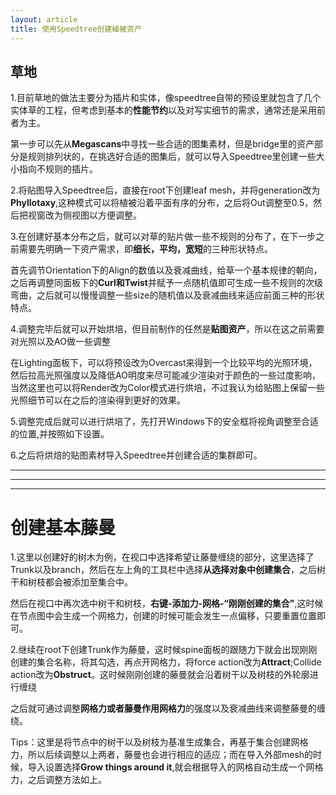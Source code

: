 ```yaml
---
layout: article
title: 使用Speedtree创建植被资产
---
```


## 草地

1.目前草地的做法主要分为插片和实体，像speedtree自带的预设里就包含了几个实体草的工程，但考虑到基本的**性能节约**以及对写实细节的需求，通常还是采用前者为主。

第一步可以先从**Megascans**中寻找一些合适的图集素材，但是bridge里的资产部分是规则排列状的，在挑选好合适的图集后，就可以导入Speedtree里创建一些大小指向不规则的插片。

2.将贴图导入Speedtree后，直接在root下创建leaf mesh，并将generation改为**Phyllotaxy**,这种模式可以将植被沿着平面有序的分布，之后将Out调整至0.5，然后把视窗改为侧视图以方便调整。

3.在创建好基本分布之后，就可以对草的贴片做一些不规则的分布了，在下一步之前需要先明确一下资产需求，即**细长，平均，宽短**的三种形状特点。

首先调节Orientation下的Align的数值以及衰减曲线，给草一个基本规律的朝向，之后再调整同面板下的**Curl和Twist**并赋予一点随机值即可生成一些不规则的次级弯曲，之后就可以慢慢调整一些size的随机值以及衰减曲线来适应前面三种的形状特点。

4.调整完毕后就可以开始烘培，但目前制作的任然是**贴图资产**，所以在这之前需要对光照以及AO做一些调整

在Lighting面板下，可以将预设改为Overcast来得到一个比较平均的光照环境，然后拉高光照强度以及降低AO明度来尽可能减少渲染对于颜色的一些过度影响，当然这里也可以将Render改为Color模式进行烘培，不过我认为给贴图上保留一些光照细节可以在之后的渲染得到更好的效果。

5.调整完成后就可以进行烘培了，先打开Windows下的安全框将视角调整至合适的位置,并按照如下设置。



6.之后将烘焙的贴图素材导入Speedtree并创建合适的集群即可。

------

------

-----

# 创建基本藤曼



1.这里以创建好的树木为例，在视口中选择希望让藤曼缠绕的部分，这里选择了Trunk以及branch，然后在左上角的工具栏中选择**从选择对象中创建集合**，之后树干和树枝都会被添加至集合中。

然后在视口中再次选中树干和树枝，**右键-添加力-网格-“刚刚创建的集合"**,这时候在节点图中会生成一个网格力，创建的时候可能会发生一点偏移，只要重置位置即可。

2.继续在root下创建Trunk作为藤曼，这时候spine面板的跟随力下就会出现刚刚创建的集合名称，将其勾选，再点开网格力，将force action改为**Attract**;Collide action改为**Obstruct**。这时候刚刚创建的藤曼就会沿着树干以及树枝的外轮廓进行缠绕

之后就可通过调整**网格力或者藤曼作用网格力**的强度以及衰减曲线来调整藤曼的缠绕。

Tips：这里是将节点中的树干以及树枝为基准生成集合，再基于集合创建网格力，所以后续调整以上两者，藤曼也会进行相应的适应；而在导入外部mesh的时候，导入设置选择**Grow things around it**,就会根据导入的网格自动生成一个网格力，之后调整方法如上。



